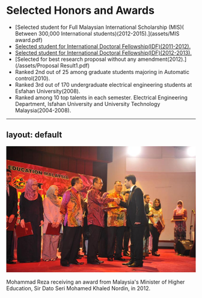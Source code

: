  
 <h1>Selected Honors and Awards</h1>
 
* [Selected student for Full Malaysian International Scholarship (MIS)( Between 300,000 International students)(2012-2015).](assets/MIS award.pdf)
* [Selected student for International Doctoral Fellowship(IDF)(2011-2012).](/assets/IDF(2011-2012).pdf)
* [Selected student for International Doctoral Fellowship(IDF)(2012-2013).](/assets/IDF(2012-2013).pdf)
* [Selected for best research proposal without any amendment(2012).](/assets/Proposal Result1.pdf)
   <li>Ranked 2nd out of 25 among graduate students majoring in Automatic control(2010).</li>
   <li>Ranked 3rd out of 170 undergraduate electrical engineering students at Esfahan University(2008).</li>
   <li>Ranked among 10 top talents in each semester. Electrical Engineering Department, Isfahan University and University Technology Malaysia(2004-2008).</li>

    





---
layout: default
---

<div class="honors-images">
    <div class="honors-image">
        <img src="/assets/MIS.jpeg" alt="Image 1" style="width: 600px; height: auto;">
        <p class="image-caption">Mohammad Reza receiving an award from Malaysia's Minister of Higher Education, Sir Dato Seri Mohamed Khaled Nordin, in 2012.</p>
    </div>
</div>
